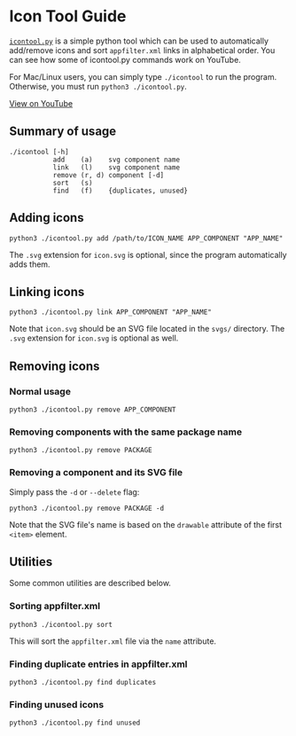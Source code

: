 # Icon Tool Guide
[`icontool.py`](/icontool.py) is a simple python tool which can be used to automatically add/remove icons and sort `appfilter.xml` links in alphabetical order. You can see how some of icontool.py commands work on YouTube.

For Mac/Linux users, you can simply type `./icontool` to run the program. Otherwise, you must run `python3 ./icontool.py`.

[View on YouTube](https://youtu.be/EAvYelOK5Nw?t=266)

## Summary of usage
```console
./icontool [-h]
           add    (a)    svg component name
           link   (l)    svg component name
           remove (r, d) component [-d]
           sort   (s)
           find   (f)    {duplicates, unused}
```

## Adding icons
```console
python3 ./icontool.py add /path/to/ICON_NAME APP_COMPONENT "APP_NAME"
```

The `.svg` extension for `icon.svg` is optional, since the program automatically adds them.

## Linking icons
```console
python3 ./icontool.py link APP_COMPONENT "APP_NAME"
```

Note that `icon.svg` should be an SVG file located in the `svgs/` directory. The `.svg` extension for `icon.svg` is optional as well.

## Removing icons
### Normal usage
```console
python3 ./icontool.py remove APP_COMPONENT
```

### Removing components with the same package name
```console
python3 ./icontool.py remove PACKAGE
```

### Removing a component and its SVG file
Simply pass the `-d` or `--delete` flag:

```console
python3 ./icontool.py remove PACKAGE -d
```

Note that the SVG file's name is based on the `drawable` attribute of the first `<item>` element.

## Utilities
Some common utilities are described below.

### Sorting appfilter.xml
```console
python3 ./icontool.py sort
```

This will sort the `appfilter.xml` file via the `name` attribute.

### Finding duplicate entries in appfilter.xml
```console
python3 ./icontool.py find duplicates
```

### Finding unused icons
```console
python3 ./icontool.py find unused
```
